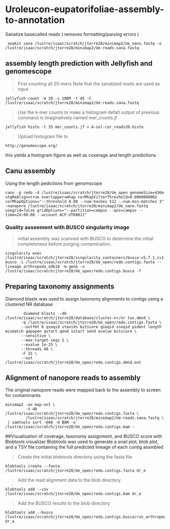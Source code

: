 # Uroleucon-eupatorifoliae-assembly-to-annotation

Sanatize basecalled reads ( removes formatting/parsing errors )

```
 seqkit sana /lustre/isaac/scratch/jtorre28/minimap2/Ue_nano.fastq -o /lustre/isaac/scratch/jtorre28/minimap2/Ue-reads.sana.fastq
```

## assembly length prediction with Jellyfish and genomescope

> First counting all 20-mers
Note that the sanatized reads are used as input

```
jellyfish count -m 20 -s 100M -t 45 -C /lustre/isaac/scratch/jtorre28/minimap2/Ue-reads.sana.fastq
```

> Use the k-mer counts to make a histogram
defalt output of previous command is imaginatively named mer_counts.jf

```
jellyfish histo -t 35 mer_counts.jf > A-sol-cor_reads20.histo
```
> Upload histogram file to
```
http://genomescope.org/
```
this yields a histogram figure as well as coverage and length predictions

## Canu assembly

Using the length pedictions from genomscope

```
canu -p redo -d /lustre/isaac/scratch/jtorre28/Ue_open genomeSize=436m utgReAlign=true overlapper=mhap corMhapFilterThreshold=0.0000000002 corMhapOptions="--threshold 0.80 --num-hashes 512 --num-min-matches 3"  -nanopore /lustre/isaac/scratch/jtorre28/minimap2/Ue_nano.fastq usegrid=false gridOptions="--partition=campus --qos=campus --time=24:00:00 --account ACF-UTK0011"
```
### Quality asseement with BUSCO singularity image

> initial assembly was scanned with BUSCO to determine the initial completeness before purging contamination.

```
singularity exec /lustre/isaac/scratch/jtorre28/singularity_containers/busco:v5.7.1_cv1.sif busco -i /lustre/isaac/scratch/jtorre28/Ue_open/redo.contigs.fasta --lineage arthropoda_odb10 -m geno -o /lustre/isaac/scratch/jtorre28/Ue_open/redo.contigs.busco -f
```

## Preparing taxonomy assignments
Diamond blastx was used to assign taxonomy alignments to contigs using a clustered NR database

```
        diamond blastx --db /lustre/isaac/scratch/jtorre28/database/cluster-nr/nr_tax.dmnd \
       -q /lustre/isaac/scratch/jtorre28/Ue_open/redo.contigs.fasta \
       --outfmt 6 qseqid staxids bitscore qseqid sseqid pident length mismatch gapopen qstart qend sstart send evalue bitscore \
       --sensitive \
       --max-target-seqs 1 \
       --evalue 1e-25 \
       --threads 48 \
       -F 15 \
       --out /lustre/isaac/scratch/jtorre28/Ue_open/redo.contigs.dmnd.out
```

## Alignment of nanopore reads to assembly
The original nanopore reads were mapped back to the assembly to screen for contaminants

```
minimap2 -ax map-ont \
         -t 40 /lustre/isaac/scratch/jtorre28/Ue_open/redo.contigs.fasta \
         /lustre/isaac/scratch/jtorre28/minimap2/Ue-reads.sana.fastq \
 | samtools sort -@40 -O BAM -o /lustre/isaac/scratch/jtorre28/Ue_open/redo.contigs.bam -
```
##Visualisation of coverage, taxonomy assignment, and BUSCO score with Blobtools visualizer
Blobtools was used to generate a snail plot, blob plot, and a TSV file containing the full predicted lineage of each contig assmbled 

> Create the initial blobtools directory using the fasta file
```
blobtools create --fasta /lustre/isaac/scratch/jtorre28/Ue_open/redo.contigs.fasta Ur_e
```

> Add the read alignment data to the blob directory
```
blobtools add --cov /lustre/isaac/scratch/jtorre28/Ue_open/redo.contigs.bam Ur_e
```

> Add the BUSCO results to the blob directory
```
blobtools add --busco /lustre/isaac/scratch/jtorre28/Ue_open/redo.contigs.busco/run_arthropoda_obd10/full_table.tsv Ur_e
```



